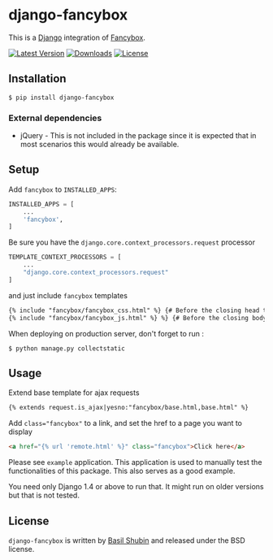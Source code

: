 django-fancybox
===============

This is a [Django](https://www.djangoproject.com/) integration of [Fancybox](http://fancyapps.com/fancybox/).

[![Latest Version](https://pypip.in/version/django-fancybox/badge.svg)](https://pypi.python.org/pypi/django-fancybox/)
[![Downloads](https://pypip.in/download/django-fancybox/badge.svg)](https://pypi.python.org/pypi/django-fancybox/)
[![License](https://pypip.in/license/django-fancybox/badge.svg)](https://pypi.python.org/pypi/django-fancybox/)

## Installation

    $ pip install django-fancybox

### External dependencies

* jQuery - This is not included in the package since it is expected that in most scenarios this would already be available.

## Setup

Add `fancybox` to  `INSTALLED_APPS`:
```python
INSTALLED_APPS = [
	...
	'fancybox',
]
```
Be sure you have the `django.core.context_processors.request` processor
```python
TEMPLATE_CONTEXT_PROCESSORS = [
	...
	"django.core.context_processors.request"
]
```
and just include `fancybox` templates
```html
{% include "fancybox/fancybox_css.html" %} {# Before the closing head tag #}
{% include "fancybox/fancybox_js.html" %} %} {# Before the closing body tag #}
```
When deploying on production server, don't forget to run :
```shell
$ python manage.py collectstatic
```    
## Usage

Extend base template for ajax requests
```html
{% extends request.is_ajax|yesno:"fancybox/base.html,base.html" %}
```
Add `class="fancybox"` to a link, and set the href to a page you want to display
```html
<a href="{% url 'remote.html' %}" class="fancybox">Click here</a>
```
Please see `example` application. This application is used to manually test the functionalities of this package. This also serves as a good example.

You need only Django 1.4 or above to run that. It might run on older versions but that is not tested.

## License

`django-fancybox` is written by [Basil Shubin](https://github.com/bashu) and released under the BSD license.
